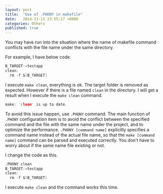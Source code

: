 ```yaml
---
layout: post
title:  "Use of .PHONY in makefile"
date:   2014-11-11 23:55:17 +0800
categories: Others 
published: true
---
```

You may have run into the situation where the name of makefile command conflicts with the file name under the same directory.  

For example, I have below code.
```c
B_TARGET:=testapp
clean:
  rm -f $(B_TARGET)   
```
I execute `make clean`, everything is ok. The target folder is removed as expected. However if there is a file named `clean` in the directory. I will get a result when I execute the `make clean` command. 
```c
make: 'clean' is up to date.
```
To avoid this issue happen, use `.PHONY` command. The main function of `.PHONY` configuration item is to avoid the conflict between the specified command and the file with the same name under the project, and to optimize the performance. `.PHONY [command name]` explicitly specifies a command name instead of the actual file name, so that the `make [command name]` command can be parsed and executed correctly. You don't have to worry about if the same name file existing or not. 

I change the code as this.
```c
.PHONY clean
B_TARGET:=testapp
clean:
  rm -f $(B_TARGET)   
```
I execute `make clean` and the command works this time.  

